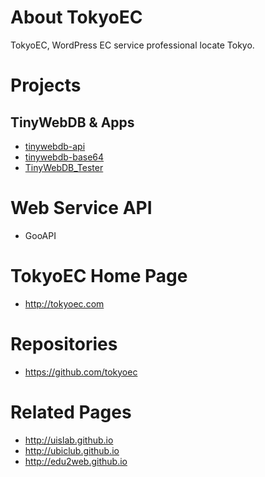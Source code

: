 # About TokyoEC

TokyoEC, WordPress EC service professional locate Tokyo.  

# Projects
## TinyWebDB & Apps
* [tinywebdb-api](https://edu2web.github.io/tinywebdb-api/)
* [tinywebdb-base64](https://edu2web.github.io/tinywebdb-base64/)
* [TinyWebDB_Tester](https://edu2web.github.io/TinyWebDB_Tester/)

# Web Service API
* GooAPI

# TokyoEC Home Page
* http://tokyoec.com

# Repositories
* https://github.com/tokyoec

# Related Pages
* http://uislab.github.io
* http://ubiclub.github.io
* http://edu2web.github.io
